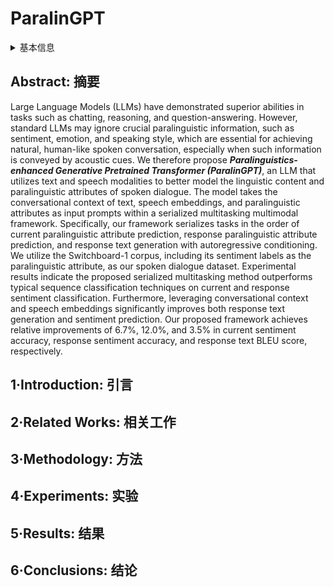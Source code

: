 # ParalinGPT

<details>
<summary>基本信息</summary>

- 标题: "Paralinguistics-Enhanced Large Language Modeling of Spoken Dialogue"
- 作者:
  - 01 Guan-Ting Lin, Prashanth Gurunath Shivakumar, Ankur Gandhe, Chao-Han Huck Yang, Yile Gu, Shalini Ghosh, Andreas Stolcke, Hung-yi Lee, Ivan Bulyko
- 链接:
  - [ArXiv](https://arxiv.org/abs/2312.15316)
  - [Publication](https://doi.org/10.1109/ICASSP48485.2024.10446933)
  - [Github]
  - [Demo]
- 文件:
  - [ArXiv](_PDF/2312.15316v2__ParalinGPT__Paralinguistics-Enhanced_Large_Language_Modeling_of_Spoken_Dialogue.pdf)
  - [Publication](_PDF/2312.15316p0__ParalinGPT__ICASSP2024.pdf)

</details>

## Abstract: 摘要

Large Language Models (LLMs) have demonstrated superior abilities in tasks such as chatting, reasoning, and question-answering.
However, standard LLMs may ignore crucial paralinguistic information, such as sentiment, emotion, and speaking style, which are essential for achieving natural, human-like spoken conversation, especially when such information is conveyed by acoustic cues.
We therefore propose ***Paralinguistics-enhanced Generative Pretrained Transformer (ParalinGPT)***, an LLM that utilizes text and speech modalities to better model the linguistic content and paralinguistic attributes of spoken dialogue.
The model takes the conversational context of text, speech embeddings, and paralinguistic attributes as input prompts within a serialized multitasking multimodal framework.
Specifically, our framework serializes tasks in the order of current paralinguistic attribute prediction, response paralinguistic attribute prediction, and response text generation with autoregressive conditioning.
We utilize the Switchboard-1 corpus, including its sentiment labels as the paralinguistic attribute, as our spoken dialogue dataset.
Experimental results indicate the proposed serialized multitasking method outperforms typical sequence classification techniques on current and response sentiment classification.
Furthermore, leveraging conversational context and speech embeddings significantly improves both response text generation and sentiment prediction.
Our proposed framework achieves relative improvements of 6.7%, 12.0%, and 3.5% in current sentiment accuracy, response sentiment accuracy, and response text BLEU score, respectively.

## 1·Introduction: 引言

## 2·Related Works: 相关工作

## 3·Methodology: 方法

## 4·Experiments: 实验

## 5·Results: 结果

## 6·Conclusions: 结论